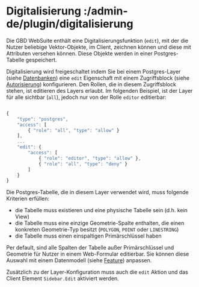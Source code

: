 # Digitalisierung :/admin-de/plugin/digitalisierung

Die GBD WebSuite enthält eine Digitalisierungsfunktion (``edit``), mit der die Nutzer beliebige Vektor-Objekte, im Client, zeichnen können und diese mit Attributen versehen können. Diese Objekte werden in einer Postgres-Tabelle gespeichert.

Digitalisierung wird freigeschaltet indem Sie bei einem Postgres-Layer (siehe [Datenbanken](/admin-de/config-az/datenbanken)) eine ``edit`` Eigenschaft mit einem Zugriffsblock (siehe [Autorisierung](/admin-de/config-az/autorisierung)) konfigurieren. Den Rollen, die in diesem Zugriffsblock stehen, ist editieren des Layers erlaubt. Im folgenden Beispiel, ist der Layer für alle sichtbar (``all``), jedoch nur von der Rolle ``editor`` editierbar:

```javascript

{
    "type": "postgres",
    "access": [
        { "role": "all", "type": "allow" }
    ],
    ...
    "edit": {
        "access": [
            { "role": "editor", "type": "allow" },
            { "role": "all", "type": "deny" }
        ]
    }
}
```

Die Postgres-Tabelle, die in diesem Layer verwendet wird, muss folgende Kriterien erfüllen:

- die Tabelle muss existieren und eine physische Tabelle sein (d.h. kein View)
- die Tabelle muss eine einzige Geometrie-Spalte enthalten, die einen konkreten Geometrie-Typ besitzt (``POLYGON``, ``POINT`` oder ``LINESTRING``)
- die Tabelle muss einen einspaltigen Primärschlüssel haben

Per default, sind alle Spalten der Tabelle außer Primärschlüssel und Geometrie für Nutzer in einem Web-Formular editierbar. Sie können diese Auswahl mit einem Datenmodell (siehe [Feature](/admin-de/config-az/feature)) anpassen.

Zusätzlich zu der Layer-Konfiguration muss auch die ``edit`` Aktion und das Client Element ``Sidebar.Edit`` aktiviert werden.
